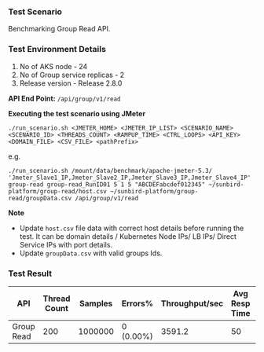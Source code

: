 ### Test Scenario

Benchmarking Group Read API.


### Test Environment Details
1. No of AKS node - 24
2. No of Group service replicas - 2
3. Release version - Release 2.8.0


**API End Point:** 
`/api/group/v1/read`


**Executing the test scenario using JMeter**

```
./run_scenario.sh <JMETER_HOME> <JMETER_IP_LIST> <SCENARIO_NAME> <SCENARIO_ID> <THREADS_COUNT> <RAMPUP_TIME> <CTRL_LOOPS> <API_KEY> <DOMAIN_FILE> <CSV_FILE> <pathPrefix>
```
e.g.
```
./run_scenario.sh /mount/data/benchmark/apache-jmeter-5.3/ 'Jmeter_Slave1_IP,Jmeter_Slave2_IP,Jmeter_Slave3_IP,Jmeter_Slave4_IP' group-read group-read_RunID01 5 1 5 "ABCDEFabcdef012345" ~/sunbird-platform/group-read/host.csv ~/sunbird-platform/group-read/groupData.csv /api/group/v1/read
```

**Note**
-  Update `host.csv` file data with correct host details before running the test. It can be domain details / Kubernetes Node IPs/ LB IPs/ Direct Service IPs with port details.
- Update `groupData.csv` with valid groups Ids.

### Test Result

|API        |Thread Count|Samples |Errors%  |Throughput/sec| Avg Resp Time |95th pct |99th pct|
|-----------|------------|--------|---------| -------------| --------------|---------|--------|
|Group Read |200         |1000000 |0 (0.00%)| 3591.2       | 50            |  38     |62      |
